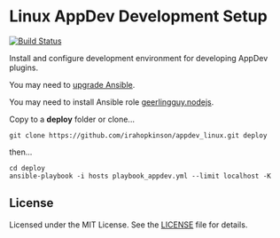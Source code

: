 # Linux AppDev Development Setup #

[![Build Status](https://travis-ci.org/irahopkinson/appdev_linux.svg?branch=master)](https://travis-ci.org/irahopkinson/appdev_linux)

Install and configure development environment for developing AppDev plugins.

You may need to [upgrade Ansible](http://docs.ansible.com/ansible/intro_installation.html#latest-releases-via-apt-ubuntu).

You may need to install Ansible role [geerlingguy.nodejs](https://galaxy.ansible.com/detail#/role/465).

Copy to a **deploy** folder or clone...
```
git clone https://github.com/irahopkinson/appdev_linux.git deploy
```
then...

```
cd deploy
ansible-playbook -i hosts playbook_appdev.yml --limit localhost -K
```

## License ##

Licensed under the MIT License. See the [LICENSE](LICENSE) file for details.
